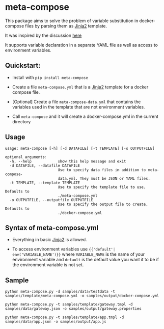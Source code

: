 # meta-compose

This package aims to solve the problem of variable substitution in
docker-compose files by parsing them as [Jinja2](http://jinja.pocoo.org/)
template.

It was inspired by the discussion
[here](https://github.com/docker/compose/issues/1377)

It supports variable declaration in a separate YAML file as well as
access to environment variables.

## Quickstart:

- Install with `pip install meta-compose`

- Create a file `meta-compose.yml` that is a [Jinja2](http://jinja.pocoo.org/)
  template for a docker compose file.

- [Optional] Create a file `meta-compose-data.yml` that contains the variables
  used in the template that are not environment variables.

- Call `meta-compose` and it will create a docker-compose.yml in the current
  directory

## Usage

```
usage: meta-compose [-h] [-d DATAFILE] [-t TEMPLATE] [-o OUTPUTFILE]

optional arguments:
  -h, --help            show this help message and exit
  -d DATAFILE, --datafile DATAFILE
                        Use to specify data files in addition to meta-compose-
                        data.yml. They must be JSON or YAML files.
  -t TEMPLATE, --template TEMPLATE
                        Use to specify the template file to use. Defaults to
                        ./meta-compose.yml
  -o OUTPUTFILE, --outputfile OUTPUTFILE
                        Use to specify the output file to create. Defaults to
                        ./docker-compose.yml
```

## Syntax of meta-compose.yml

- Everything in basic [Jinja2](http://jinja.pocoo.org/) is allowed.

- To access environment variables use `{{'default'| env('VARIABLE_NAME')}}`
  where `VARIABLE_NAME` is the name of your environment variable and `default`
  is the default value you want it to be if the environment variable is not set.


## Sample
```
python meta-compose.py -d samples/data/testdata -t samples/template/meta-compose.yml -o samples/output/docker-compose.yml

python meta-compose.py -t samples/template/gateway.tmpl -d samples/data/gateway.json -o samples/output/gateway.properties

python meta-compose.py -t samples/template/app.tmpl -d samples/data/app.json -o samples/output/app.js

```
